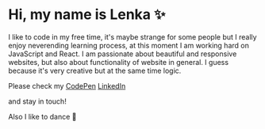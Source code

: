 # Hi, my name is Lenka :sparkles:

I like to code in my free time, it's maybe strange for some people but I really enjoy neverending learning process, at this moment I am working hard on JavaScript and React.
I am passionate about beautiful and responsive websites, but also about functionality of website in general. I guess because it's very creative but at the same time logic.

Please check my 
[CodePen](https://codepen.io/LenkaPuf) 
[LinkedIn](https://www.linkedin.com/in/lenkafuksova82878/)

and stay in touch! 

Also I like to dance :dancer:
